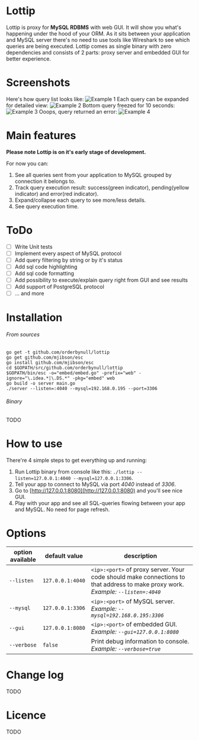 # Lottip

Lottip is proxy for **MySQL RDBMS** with web GUI. It will show you what's happening under the hood of your ORM.
As it sits between your application and MySQL server there's no need to use tools like Wireshark to see which queries are being executed.
Lottip comes as single binary with zero dependencies and consists of 2 parts: proxy server and embedded GUI for better experience.

# Screenshots
Here's how query list looks like:
![Example 1](https://raw.githubusercontent.com/orderbynull/lottip/master/shots/1.png)
Each query can be expanded for detailed view:
![Example 2](https://raw.githubusercontent.com/orderbynull/lottip/master/shots/2.png)
Bottom query freezed for 10 seconds:
![Example 3](https://raw.githubusercontent.com/orderbynull/lottip/master/shots/3.png)
Ooops, query returned an error:
![Example 4](https://raw.githubusercontent.com/orderbynull/lottip/master/shots/4.png)

# Main features
**Please note Lottip is on it's early stage of development.**

For now you can:
1. See all queries sent from your application to MySQL grouped by connection it belongs to.
2. Track query execution result: success(green indicator), pending(yellow indicator) and error(red indicator).
3. Expand/collapse each query to see more/less details.
4. See query execution time.

# ToDo
- [ ] Write Unit tests
- [ ] Implement every aspect of MySQL protocol
- [ ] Add query filtering by string or by it's status
- [ ] Add sql code highlighting
- [ ] Add sql code formatting
- [ ] Add possibility to execute/explain query right from GUI and see results
- [ ] Add support of PostgreSQL protocol 
- [ ] ... and more

# Installation
###### From sources
    go get -t github.com/orderbynull/lottip
    go get github.com/mjibson/esc
    go install github.com/mjibson/esc
    cd $GOPATH/src/github.com/orderbynull/lottip
    $GOPATH/bin/esc -o="embed/embed.go" -prefix="web" -ignore="\.idea.*|\.DS.*" -pkg="embed" web
    go build -o server main.go
    ./server --listen=:4040 --mysql=192.168.0.195 --port=3306
    
###### Binary
TODO

# How to use

There're 4 simple steps to get everything up and running:
1. Run Lottip binary from console like this: `./lottip --listen=127.0.0.1:4040 --mysql=127.0.0.1:3306`.
2. Tell your app to connect to MySQL via port *4040* instead of *3306*.
3. Go to [http://127.0.0.1:8080](http://127.0.0.1:8080) and you'll see nice GUI.
4. Play with your app and see all SQL-queries flowing between your app and MySQL. No need for page refresh.

 

# Options
| option available       |  default value  | description                                                                                                          
| ---------------------- |-----------------|-------------------------------------------------------------------------------------------------  
| `--listen`             | `127.0.0.1:4040`|`<ip>:<port>` of proxy server. Your code should make connections to that address to make proxy work. *Example: `--listen=:4040`*        
| `--mysql`              | `127.0.0.1:3306`|`<ip>:<port>` of MySQL server. *Example: `--mysql=192.168.0.195:3306`*
| `--gui`                | `127.0.0.1:8080`|`<ip>:<port>` of embedded GUI. *Example: `--gui=127.0.0.1:8080`*
| `--verbose`            |      `false`    |Print debug information to console. *Example: `--verbose=true`*           

# Change log
TODO

# Licence
TODO
